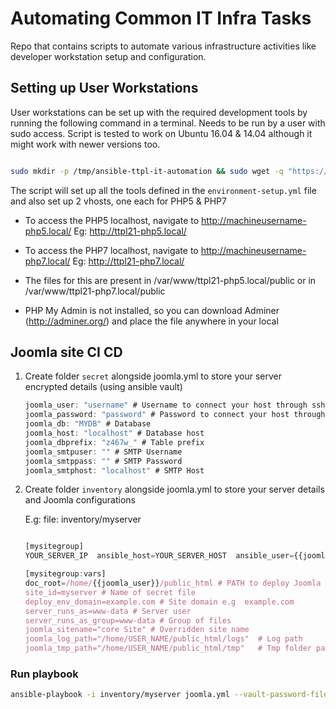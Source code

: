 # Automating Common IT Infra Tasks

Repo that contains scripts to automate various infrastructure activities like developer workstation setup and configuration.

  

## Setting up User Workstations

User workstations can be set up with the required development tools by running the following command in a terminal. Needs to be run by a user with sudo access. Script is tested to work on Ubuntu 16.04 & 14.04 although it might work with newer versions too.

  

```bash

sudo mkdir -p /tmp/ansible-ttpl-it-automation && sudo wget -q "https://raw.githubusercontent.com/techjoomla/infra-automation/master/ttpl_install.sh" -O /tmp/ansible-ttpl-it-automation/ttpl_install.sh && sudo chmod +x /tmp/ansible-ttpl-it-automation/ttpl_install.sh && sudo /tmp/ansible-ttpl-it-automation/ttpl_install.sh

```

The script will set up all the tools defined in the `environment-setup.yml` file and also set up 2 vhosts, one each for PHP5 & PHP7

  

- To access the PHP5 localhost, navigate to http://machineusername-php5.local/ Eg: http://ttpl21-php5.local/

- To access the PHP7 localhost, navigate to http://machineusername-php7.local/ Eg: http://ttpl21-php7.local/

- The files for this are present in /var/www/ttpl21-php5.local/public or in /var/www/ttpl21-php7.local/public

- PHP My Admin is not installed, so you can download Adminer (http://adminer.org/) and place the file anywhere in your local

  

## Joomla site CI CD
1. Create folder `secret` alongside joomla.yml to store your server encrypted details (using ansible vault)

	```javascript
	joomla_user: "username" # Username to connect your host through ssh
	joomla_password: "password" # Password to connect your host through ssh
	joomla_db: "MYDB" # Database
	joomla_host: "localhost" # Database host
	joomla_dbprefix: "z467w_" # Table prefix
	joomla_smtpuser: "" # SMTP Username
	joomla_smtppass: "" # SMTP Password
	joomla_smtphost: "localhost" # SMTP Host
	```

2. Create folder `inventory` alongside joomla.yml to store your server details and Joomla configurations

	E.g:
	file: inventory/myserver
	```javascript

	[mysitegroup]
	YOUR_SERVER_IP  ansible_host=YOUR_SERVER_HOST  ansible_user={{joomla_user}} ansible_ssh_private_key_file=SSH_KEY_PATH

	[mysitegroup:vars]
	doc_root=/home/{{joomla_user}}/public_html # PATH to deploy Joomla files
	site_id=myserver # Name of secret file
	deploy_env_domain=example.com # Site domain e.g  example.com
	server_runs_as=www-data # Server user
	server_runs_as_group=www-data # Group of files
	joomla_sitename="core Site" # Overridden site name
	joomla_log_path="/home/USER_NAME/public_html/logs"  # Log path
	joomla_tmp_path="/home/USER_NAME/public_html/tmp"   # Tmp folder path
	```
  
### Run playbook
```bash
ansible-playbook -i inventory/myserver joomla.yml --vault-password-file=PATH_OF_VAULT_PASSWORD_FILE
```